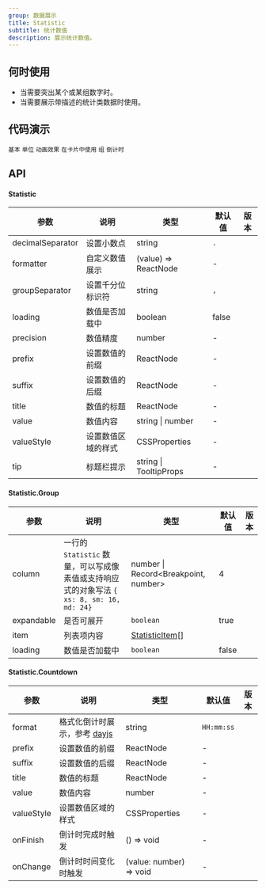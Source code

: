 ```yaml
---
group: 数据展示
title: Statistic
subtitle: 统计数值
description: 展示统计数值。
---
```


## 何时使用

- 当需要突出某个或某组数字时。
- 当需要展示带描述的统计类数据时使用。

## 代码演示

<!-- prettier-ignore -->
<code src="./demo/basic.tsx">基本</code>
<code src="./demo/unit.tsx">单位</code>
<code src="./demo/animated.tsx">动画效果</code>
<code src="./demo/card.tsx" background="grey">在卡片中使用</code>
<code src="./demo/group.tsx">组</code>
<code src="./demo/countdown.tsx">倒计时</code>

## API

#### Statistic

| 参数             | 说明               | 类型                   | 默认值 | 版本 |
| ---------------- | ------------------ | ---------------------- | ------ | ---- |
| decimalSeparator | 设置小数点         | string                 | `.`    |      |
| formatter        | 自定义数值展示     | (value) => ReactNode   | -      |      |
| groupSeparator   | 设置千分位标识符   | string                 | `,`    |      |
| loading          | 数值是否加载中     | boolean                | false  |      |
| precision        | 数值精度           | number                 | -      |      |
| prefix           | 设置数值的前缀     | ReactNode              | -      |      |
| suffix           | 设置数值的后缀     | ReactNode              | -      |      |
| title            | 数值的标题         | ReactNode              | -      |      |
| value            | 数值内容           | string \| number       | -      |      |
| valueStyle       | 设置数值区域的样式 | CSSProperties          | -      |      |
| tip              | 标题栏提示         | string \| TooltipProps | -      |      |

#### Statistic.Group

| 参数 | 说明 | 类型 | 默认值 | 版本 |
| --- | --- | --- | --- | --- |
| column | 一行的 `Statistic` 数量，可以写成像素值或支持响应式的对象写法 `{ xs: 8, sm: 16, md: 24}` | number \| Record<Breakpoint, number> | 4 |  |
| expandable | 是否可展开 | `boolean` | true |  |
| item | 列表项内容 | [StatisticItem](#statistic)[] |  |  |
| loading | 数值是否加载中 | `boolean` | false |  |

#### Statistic.Countdown

| 参数 | 说明 | 类型 | 默认值 | 版本 |
| --- | --- | --- | --- | --- |
| format | 格式化倒计时展示，参考 [dayjs](https://day.js.org/) | string | `HH:mm:ss` |  |
| prefix | 设置数值的前缀 | ReactNode | - |  |
| suffix | 设置数值的后缀 | ReactNode | - |  |
| title | 数值的标题 | ReactNode | - |  |
| value | 数值内容 | number | - |  |
| valueStyle | 设置数值区域的样式 | CSSProperties | - |  |
| onFinish | 倒计时完成时触发 | () => void | - |  |
| onChange | 倒计时时间变化时触发 | (value: number) => void | - |  |
